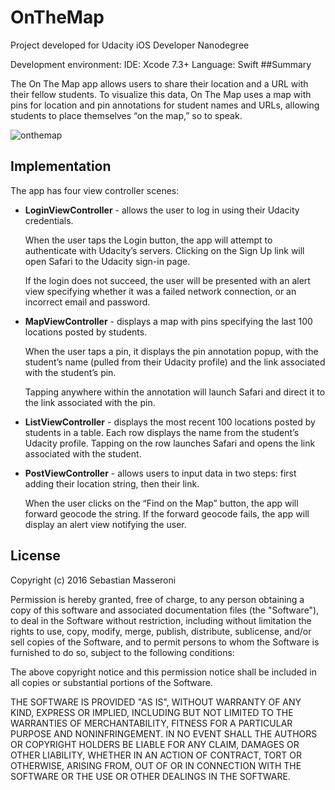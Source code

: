 # OnTheMap
Project developed for Udacity iOS Developer Nanodegree

Development environment: 
IDE: Xcode 7.3+
Language: Swift
##Summary

The On The Map app allows users to share their location and a URL with their fellow students. To visualize this data, On The Map uses a map with pins for location and pin annotations for student names and URLs, allowing students to place themselves “on the map,” so to speak.

![onthemap](https://cloud.githubusercontent.com/assets/2106935/14801744/16e2bf0a-0b22-11e6-944a-b5c97cc6e565.gif)

## Implementation

The app has four view controller scenes:

- **LoginViewController** - allows the user to log in using their Udacity credentials. 
  
  When the user taps the Login button, the app will attempt to authenticate with Udacity’s servers. Clicking on the Sign Up link will open Safari to the Udacity sign-in page.
  
  If the login does not succeed, the user will be presented with an alert view specifying whether it was a failed network connection, or an incorrect email and password.

- **MapViewController** - displays a map with pins specifying the last 100 locations posted by students. 
  
  When the user taps a pin, it displays the pin annotation popup, with the student’s name (pulled from their Udacity profile) and the link associated with the student’s pin.
  
  Tapping anywhere within the annotation will launch Safari and direct it to the link associated with the pin.

- **ListViewController** - displays the most recent 100 locations posted by students in a table. Each row displays the name from the student’s Udacity profile. Tapping on the row launches Safari and opens the link associated with the student.

- **PostViewController** - allows users to input data in two steps: first adding their location string, then their link.
  
  When the user clicks on the “Find on the Map” button, the app will forward geocode the string. If the forward geocode fails, the app will display an alert view notifying the user.

## License
Copyright (c) 2016 Sebastian Masseroni

Permission is hereby granted, free of charge, to any person obtaining a copy of this software and associated documentation files (the "Software"), to deal in the Software without restriction, including without limitation the rights to use, copy, modify, merge, publish, distribute, sublicense, and/or sell copies of the Software, and to permit persons to whom the Software is furnished to do so, subject to the following conditions:

The above copyright notice and this permission notice shall be included in all copies or substantial portions of the Software.

THE SOFTWARE IS PROVIDED "AS IS", WITHOUT WARRANTY OF ANY KIND, EXPRESS OR IMPLIED, INCLUDING BUT NOT LIMITED TO THE WARRANTIES OF MERCHANTABILITY, FITNESS FOR A PARTICULAR PURPOSE AND NONINFRINGEMENT. IN NO EVENT SHALL THE AUTHORS OR COPYRIGHT HOLDERS BE LIABLE FOR ANY CLAIM, DAMAGES OR OTHER LIABILITY, WHETHER IN AN ACTION OF CONTRACT, TORT OR OTHERWISE, ARISING FROM, OUT OF OR IN CONNECTION WITH THE SOFTWARE OR THE USE OR OTHER DEALINGS IN THE SOFTWARE.
